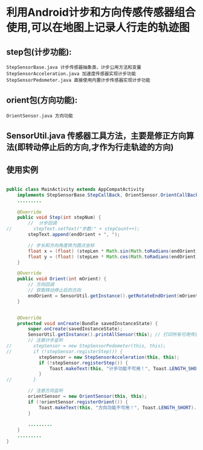 # 利用Android计步和方向传感传感器组合使用,可以在地图上记录人行走的轨迹图

## step包(计步功能):
	StepSensorBase.java 计步传感器抽象类，计步公用方法和变量
	StepSensorAcceleration.java 加速度传感器实现计步功能
	StepSensorPedometer.java 直接使用内置计步传感器实现计步功能
	
## orient包(方向功能):
	OrientSensor.java 方向功能
	
## SensorUtil.java 传感器工具方法，主要是修正方向算法(即转动停止后的方向,才作为行走轨迹的方向)

## 使用实例

```java

public class MainActivity extends AppCompatActivity 
	implements StepSensorBase.StepCallBack, OrientSensor.OrientCallBack {	
	.........
	
	@Override
	public void Step(int stepNum) {
		//  计步回调
//        stepText.setText("步数:" + stepCount++);
		stepText.append(endOrient + ", ");

		// 步长和方向角度转为圆点坐标
		float x = (float) (stepLen * Math.sin(Math.toRadians(endOrient)));
		float y = (float) (stepLen * Math.cos(Math.toRadians(endOrient)));        
	}

	@Override
	public void Orient(int mOrient) {
		// 方向回调
		// 获取转动停止后的方向
		endOrient = SensorUtil.getInstance().getRotateEndOrient(mOrient);
	}


	@Override
	protected void onCreate(Bundle savedInstanceState) {
		super.onCreate(savedInstanceState);
		SensorUtil.getInstance().printAllSensor(this); // 打印所有可用传感器
		// 注册计步监听
//        stepSensor = new StepSensorPedometer(this, this);
//        if (!stepSensor.registerStep()) {
			stepSensor = new StepSensorAcceleration(this, this);
			if (!stepSensor.registerStep()) {
				Toast.makeText(this, "计步功能不可用！", Toast.LENGTH_SHORT).show();
			}
//        }

		// 注册方向监听
		orientSensor = new OrientSensor(this, this);
		if (!orientSensor.registerOrient()) {
			Toast.makeText(this, "方向功能不可用！", Toast.LENGTH_SHORT).show();
		}
		
		.........
	}
	.........
}
	
```
